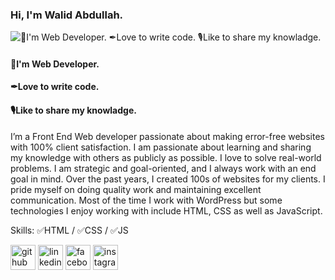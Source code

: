 ### Hi, I'm Walid Abdullah.
![👑I'm Web Developer. ✒Love to write code. 🎙Like to share my knowladge.](https://scontent.fcgp27-1.fna.fbcdn.net/v/t39.30808-6/469212200_600663342410279_2249817199922998569_n.png?_nc_cat=105&ccb=1-7&_nc_sid=cc71e4&_nc_eui2=AeFZ_O4fQ0vfi-XzzNMEaNgvdxSF29FgseZ3FIXb0WCx5iPmBxpHVHNNX83TZGupQtu8C3cCigZaN2XwUWGc_tD7&_nc_ohc=od7lHt3aGHcQ7kNvgHoOpuy&_nc_zt=23&_nc_ht=scontent.fcgp27-1.fna&_nc_gid=AY0rD8I7lRwnBmCZjNm2_Wq&oh=00_AYBf1sDzpqAGyCjDp8M6msfnCBIgQ3EJlJ-s82N0UUtzFQ&oe=675793A8)
#### 👑I'm Web Developer.
#### ✒Love to write code.
#### 🎙Like to share my knowladge.

I’m a Front End Web developer passionate about making error-free websites with 100% client satisfaction. I am passionate about learning and sharing my knowledge with others as publicly as possible. I love to solve real-world problems. I am strategic and goal-oriented, and I always work with an end goal in mind. Over the past years, I created 100s of websites for my clients. I pride myself on doing quality work and maintaining excellent communication. Most of the time I work with WordPress but some technologies I enjoy working with include HTML, CSS as well as JavaScript.

Skills: ✅HTML / ✅CSS / ✅JS



[<img src='https://cdn.jsdelivr.net/npm/simple-icons@3.0.1/icons/github.svg' alt='github' height='40'>](https://github.com/https://github.com/WalidAbdullah)  [<img src='https://cdn.jsdelivr.net/npm/simple-icons@3.0.1/icons/linkedin.svg' alt='linkedin' height='40'>](https://www.linkedin.com/in/https://www.linkedin.com/in/walid-abdullah-4176a5268//)  [<img src='https://cdn.jsdelivr.net/npm/simple-icons@3.0.1/icons/facebook.svg' alt='facebook' height='40'>](https://www.facebook.com/https://www.facebook.com/WalidAbdullah3541/)  [<img src='https://cdn.jsdelivr.net/npm/simple-icons@3.0.1/icons/instagram.svg' alt='instagram' height='40'>](https://www.instagram.com/https://www.instagram.com/walidabdullah3541//)  

